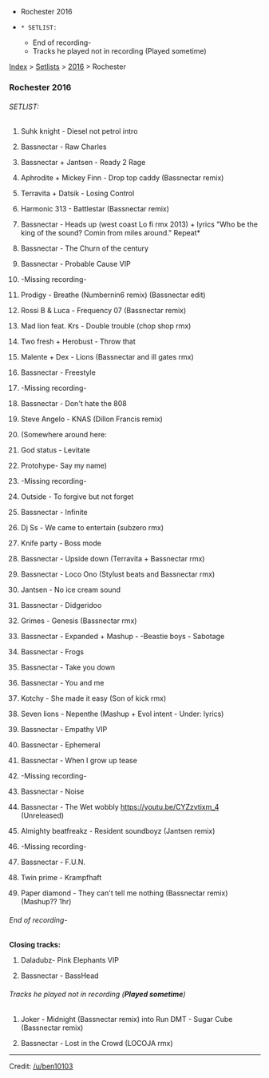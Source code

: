   * Rochester 2016
  *     * SETLIST:
    * End of recording-
    * Tracks he played not in recording (Played sometime)

[Index](https://www.reddit.com/r/bassnectar/wiki/index) >
[Setlists](https://www.reddit.com/r/bassnectar/wiki/interactive/setlists) >
[2016](https://www.reddit.com/r/bassnectar/wiki/interactive/setlists/2016) >
Rochester

### Rochester 2016

###### SETLIST:

  1. Suhk knight - Diesel not petrol intro

  2. Bassnectar - Raw Charles

  3. Bassnectar + Jantsen - Ready 2 Rage

  4. Aphrodite + Mickey Finn - Drop top caddy (Bassnectar remix)

  5. Terravita + Datsik - Losing Control

  6. Harmonic 313 - Battlestar (Bassnectar remix)

  7. Bassnectar - Heads up (west coast Lo fi rmx 2013) + lyrics "Who be the king of the sound? Comin from miles around." Repeat*

  8. Bassnectar - The Churn of the century

  9. Bassnectar - Probable Cause VIP

  10. -Missing recording-

  11. Prodigy - Breathe (Numbernin6 remix) (Bassnectar edit)

  12. Rossi B & Luca - Frequency 07 (Bassnectar remix)

  13. Mad lion feat. Krs - Double trouble (chop shop rmx)

  14. Two fresh + Herobust - Throw that

  15. Malente + Dex - Lions (Bassnectar and ill gates rmx)

  16. Bassnectar - Freestyle

  17. -Missing recording-

  18. Bassnectar - Don't hate the 808

  19. Steve Angelo - KNAS (Dillon Francis remix)

  20. (Somewhere around here:

  21. God status - Levitate

  22. Protohype- Say my name)

  23. -Missing recording-

  24. Outside - To forgive but not forget

  25. Bassnectar - Infinite

  26. Dj Ss - We came to entertain (subzero rmx)

  27. Knife party - Boss mode

  28. Bassnectar - Upside down (Terravita + Bassnectar rmx)

  29. Bassnectar - Loco Ono (Stylust beats and Bassnectar rmx)

  30. Jantsen - No ice cream sound

  31. Bassnectar - Didgeridoo

  32. Grimes - Genesis (Bassnectar rmx)

  33. Bassnectar - Expanded + Mashup - -Beastie boys - Sabotage

  34. Bassnectar - Frogs

  35. Bassnectar - Take you down

  36. Bassnectar - You and me

  37. Kotchy - She made it easy (Son of kick rmx)

  38. Seven lions - Nepenthe (Mashup + Evol intent - Under: lyrics)

  39. Bassnectar - Empathy VIP 

  40. Bassnectar - Ephemeral

  41. Bassnectar - When I grow up tease

  42. -Missing recording-

  43. Bassnectar - Noise

  44. Bassnectar - The Wet wobbly <https://youtu.be/CYZzvtixm_4> (Unreleased)

  45. Almighty beatfreakz - Resident soundboyz (Jantsen remix)

  46. -Missing recording-

  47. Bassnectar - F.U.N.

  48. Twin prime - Krampfhaft 

  49. Paper diamond - They can't tell me nothing (Bassnectar remix) (Mashup?? 1hr)

###### End of recording-

**Closing tracks:**

  1. Daladubz- Pink Elephants VIP

  2. Bassnectar - BassHead 

###### Tracks he played not in recording (**Played sometime**)

  1. Joker - Midnight (Bassnectar remix) into Run DMT - Sugar Cube (Bassnectar remix)

  2. Bassnectar - Lost in the Crowd (LOCOJA rmx)

* * *

Credit: [/u/ben10103](/u/ben10103)

